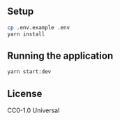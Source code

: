 ## Setup

```bash
cp .env.example .env
yarn install
```

## Running the application

```bash
yarn start:dev
```

## License

CC0-1.0 Universal

